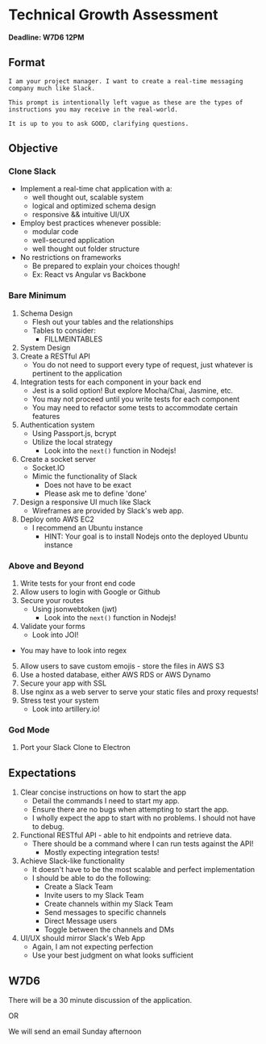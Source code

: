 # Technical Growth Assessment

**Deadline: W7D6 12PM** 

## Format
```plaintext
I am your project manager. I want to create a real-time messaging company much like Slack. 

This prompt is intentionally left vague as these are the types of instructions you may receive in the real-world.

It is up to you to ask GOOD, clarifying questions. 
```

## Objective
### Clone Slack
- Implement a real-time chat application with a:
	- well thought out, scalable system
	- logical and optimized schema design
	- responsive && intuitive UI/UX
- Employ best practices whenever possible:
	- modular code
	- well-secured application
	- well thought out folder structure
- No restrictions on frameworks
	- Be prepared to explain your choices though!
	- Ex: React vs Angular vs Backbone

### Bare Minimum
1. Schema Design
	- Flesh out your tables and the relationships
	- Tables to consider: 
		- FILLMEINTABLES
2. System Design
3. Create a RESTful API
	- You do not need to support every type of request, just whatever is pertinent to the application
4. Integration tests for each component in your back end
	- Jest is a solid option! But explore Mocha/Chai, Jasmine, etc. 
	- You may not proceed until you write tests for each component
	- You may need to refactor some tests to accommodate certain features
5. Authentication system
	- Using Passport.js, bcrypt
	- Utilize the local strategy
		- Look into the `next()` function in Nodejs!
6. Create a socket server
	- Socket.IO
	- Mimic the functionality of Slack
		- Does not have to be exact
		- Please ask me to define 'done'
7. Design a responsive UI much like Slack
	-  Wireframes are provided by Slack's web app.
8. Deploy onto AWS EC2
	- I recommend an Ubuntu instance
		- HINT: Your goal is to install Nodejs onto the deployed Ubuntu instance

### Above and Beyond
1. Write tests for your front end code
2. Allow users to login with Google or Github
3. Secure your routes
	- Using jsonwebtoken (jwt)
		- Look into the `next()` function in Nodejs!
4. Validate your forms
	- Look into JOI! 
  - You may have to look into regex
5. Allow users to save custom emojis - store the files in AWS S3
6. Use a hosted database, either AWS RDS or AWS Dynamo
7. Secure your app with SSL
8. Use nginx as a web server to serve your static files and proxy requests!
9. Stress test your system
	- Look into artillery.io!

### God Mode
1. Port your Slack Clone to Electron

## Expectations

1. Clear concise instructions on how to start the app
	- Detail the commands I need to start my app.
	- Ensure there are no bugs when attempting to start the app.
	- I wholly expect the app to start with no problems. I should not have to debug.
2. Functional RESTful API - able to hit endpoints and retrieve data. 
	- There should be a command where I can run tests against the API!
		- Mostly expecting integration tests!
3. Achieve Slack-like functionality
	- It doesn't have to be the most scalable and perfect implementation
	- I should be able to do the following:
		- Create a Slack Team
		- Invite users to my Slack Team
		- Create channels within my Slack Team
		- Send messages to specific channels
		- Direct Message users
		- Toggle between the channels and DMs
4. UI/UX should mirror Slack's Web App
	- Again, I am not expecting perfection
	- Use your best judgment on what looks sufficient


## W7D6
There will be a 30 minute discussion of the application.

OR

We will send an email Sunday afternoon
